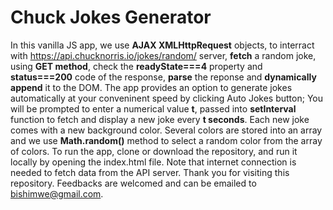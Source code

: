 # Chuck Jokes Generator

In this vanilla JS app, we use **AJAX XMLHttpRequest** objects,
to interract with https://api.chucknorris.io/jokes/random/ server,
**fetch** a random joke, using **GET method**, check the **readyState===4** property and **status===200** code of the response, **parse** the reponse and **dynamically append** it to the DOM. The app provides an option to generate jokes automatically at your conveninent speed by clicking Auto Jokes button; You will be prompted to enter a numerical value **t**, passed into **setInterval** function to fetch and display a new joke every **t seconds**.
Each new joke comes with a new background color. Several colors are stored into an array and we use **Math.random()** method to select a random color from the array of colors.
To run the app, clone or download the repository, and run it locally by opening the index.html file. Note that internet connection is needed to fetch data from the API server.
Thank you for visiting this repository. Feedbacks are welcomed and can be emailed to bishimwe@gmail.com.
